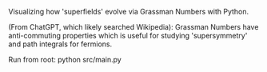 Visualizing how 'superfields' evolve via Grassman Numbers with Python.

(From ChatGPT, which likely searched Wikipedia): Grassman Numbers have anti-commuting properties which is useful for studying 'supersymmetry' and path integrals for fermions.

Run from root: python src/main.py